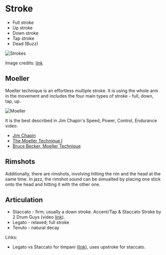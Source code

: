 # Stroke

- Full stroke
- Up stroke
- Down stroke
- Tap stroke
- Dead (Buzz)

![Strokes](https://i.imgur.com/kjINUvq.png)

Image credits: [link](http://percussion.org/blog/basic-snare-drum-technique/)

## Moeller

Moeller technique is an effortless multiple stroke. It is using the whole arm in the movement and includes the four main types of stroke - full, down, tap, up.

![Moeller](https://i.imgur.com/DsFpdRz.jpg)

It is the best described in Jim Chapin's Speed, Power, Control, Endurance video.

- [Jim Chapin](https://www.youtube.com/watch?v=Gc3Mkf3z7VE)
- [The Moeller Technique I](https://www.youtube.com/watch?v=KcrflhroO7k)
- [Bruce Becker, Moeller Technique](https://www.youtube.com/watch?v=H-cLYKeimAs)

## Rimshots

Additionally, there are rimshots, involving hitting the rim and the head at the same time. In jazz, the rimshot sound can be simualted by placing one stick onto the head and hitting it with the other one.

## Articulation

- Staccato - firm; usually a down stroke. Accent/Tap & Staccato Stroke by 2 Drum Guys (video [link](https://www.youtube.com/watch?v=SDIlFKlcjl4)).
- Legato - relaxed; full stroke
- Tenuto - natural decay

Links:

- Legato vs Staccato for timpani ([link](http://freepercussionlessons.com/legato-vs-staccato-for-timpani/)), uses upstroke for staccato.

